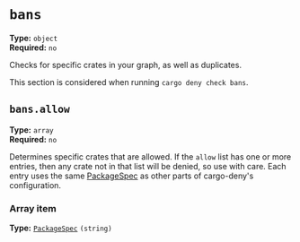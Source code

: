 # `bans`

**Type:** `object`<br>
**Required:** `no`

Checks for specific crates in your graph, as well as duplicates.

This section is considered when running `cargo deny check bans`.


## `bans.allow`

**Type:** `array`<br>
**Required:** `no`

Determines specific crates that are allowed. If the `allow` list has one or more entries, then
any crate not in that list will be denied, so use with care. Each entry uses the same
[PackageSpec](https://embarkstudios.github.io/cargo-deny/checks/cfg.html#package-spec)
as other parts of cargo-deny's configuration.


### Array item

**Type:** [`PackageSpec`](/checks2/type-index.html#packagespec) `(string)`